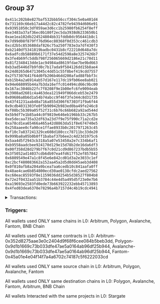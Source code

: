 ## Group 37

```0x72e9c8e9f48450cf2627a1a064357e090f0cb745
0x411c202b8e827baf532bbb56ccf304c5e0a401d4
0x731169c66eb17a44d2c82c4782fe94394d606e91
0x93951050c3df059ae3d6cc1b25980fb6254f8eff
0xe3483a37af36ec0b180f2ec5da3938d6233650b1
0xae1ea102db224524804bb31fddb0dc956441b8c1
0x7d99d08f879ff76d96ec80368f0d353cc461cdb3
0xcd2b5c853688daf826c75a250f783e3a7df430f3
0xb2140df5341819badbc0431b8cf22210d648a7dc
0x6adfcdb58889b6171f37e54d2598a8e3257426b7
0x3fe4b69fc5ddb798f256065669d2186e21c70d11
0x81f2348413dde1ac94984ad8619fdae7be9bd663
0xb3ad5446d7b9fd0c7b17ada9f584126dd15b8ae4
0x24d0265d64713045c4dd51c55f8bef419cdd7557
0x2f57307641f64d0fb206b46dd200afad88fbbf3c
0xb15b4a2a6914ab57d167e117dc19fb06ee8ab021
0x94e668095b44a7b3da16effc014494cd66c9bc00
0x167ac3046b22fc7f8208f9e1b00efc6fe9094eab
0x3908ad2601c4a463dea121949f066dceb53e2479
0x09686a8b6d1a54b74abcc9f46f3fe344c8d31735
0x43f41231aab40a716a855d306f67303f1f9a6f44
0x9cdb4031303fe0f5b90942b983ed0ba49fe246c8
0xf08bc5b309a05f52f31c6b76c66b682a92ad544d
0x5b9df7e1b85a44c0f9819e646eb196bb33c267b5
0xe5decaa735a32df63a23d7f9e75f990c71a2cd2e
0xa78cd1ea65466a465a42d8863da51f8e674740e5
0x258aaee0cfa90ce1ffae8933b0c2017971263c45
0xf10c7a837241329ce608d180ccc78711bc33de20
0x999ba8a05b0b0ff1babaf37b6ee2c4d23d1975c6
0x5aa4d5f2943cb318a5a07e53450a2e7c334b6af1
0xb9558aadcbee924170d129e15d78b2de16da6df3
0x00f358d28d279b7f67c0d21cd9d867237bdb5b55
0x3f5052ad14037cdb6db97ea4fd617f52ef857842
0x6809549e47a1c8f45e6e842cd01d3a2e3033c1ef
0xc2bcf480083662a152aa45a2d5d0dd45aeb3d408
0x0f810afb8a204a9bcea7aa6cedb10c841aafa0ff
0x48ae4cae6b854800ecd30ae0138cfdc2aed27562
0xc60eac85593f8e1159036dd254b5d38527f804b8
0x72e2f0432aa51b3784c44e4d5a495d5f23e0e7b6
0xa19693e2583fd0ede73b663922232ebb45713893
0x4fed03dea6370e78296a4b7157d4c4b19cdc4941
```
<details>
<summary>Transactions:</summary>

Hashes: 

Wallet: 0x72e9c8e9f48450cf2627a1a064357e090f0cb745

       Hash: 0x866e01c886540f50c7dcd45b45c142ea23aaddc881b63b81ba7010b416d63c28
         - source chain: Arbitrum
         - destination chain: Polygon
         - project: Stargate
         - contract: 0x352d8275aae3e0c2404d9f68f6cee084b5beb3dd
         - value USD: 362.718490378
       Hash: 0x25858fed181ff4627e2a6a135105153df80fd1bf66f90b395b1d55513c6a22db
         - source chain: Polygon
         - destination chain: Avalanche
         - project: Stargate
         - contract: 0x9d1b1669c73b033dfe47ae5a0164ab96df25b944
         - value USD: 362.500860429
       Hash: 0x21a41673c368946d83265c5a51f2fb3604dbb79167ea675b84142593e76ce261
         - source chain: Avalanche
         - destination chain: Fantom
         - project: Stargate
         - contract: 0x9d1b1669c73b033dfe47ae5a0164ab96df25b944
         - value USD: 362.289549012
       Hash: 0x1ca41d7630f47b10813a1b1ab3c8e65489d6364301a3ae623a626229b664250e
         - source chain: Fantom
         - destination chain: Arbitrum
         - project: Stargate
         - contract: 0x45a01e4e04f14f7a4a6702c74187c5f6222033cd
         - value USD: 362.065991533
       Hash: 0x2d85da4838ccf93345df0b10ef785ae3e9a489378dcd88f725f484422f0c4bf5
         - source chain: Arbitrum
         - destination chain: BNB Chain
         - project: Stargate
         - contract: 0x352d8275aae3e0c2404d9f68f6cee084b5beb3dd
         - value USD: 4.536379741
Wallet: 0x411c202b8e827baf532bbb56ccf304c5e0a401d4

       Hash:0x4c0a2e34d8184ab2f90ee58fdbc0841664784d50bd5e697c23d251b03ed1777d
         - source chain: Arbitrum
         - destination chain: Polygon
         - project: Stargate
         - contract: 0x352d8275aae3e0c2404d9f68f6cee084b5beb3dd
         - value USD: 366.351341923
       Hash:0xa1733f2bbda65accc864499f73c4059a01a16e3f7771c04d0c7689dafc629d96
         - source chain: Polygon
         - destination chain: Fantom
         - project: Stargate
         - contract: 0x9d1b1669c73b033dfe47ae5a0164ab96df25b944
         - value USD: 366.131531954
       Hash:0xd9294ccf7758ecb940efdf967f83bad6a3bec87d7d2490efd6cb0361d614e72a
         - source chain: Fantom
         - destination chain: Avalanche
         - project: Stargate
         - contract: 0x45a01e4e04f14f7a4a6702c74187c5f6222033cd
         - value USD: 365.603503223
       Hash:0xfb17525d1830bcd94895231f46727761e0d127cf0d892aa582d2664d7b6e082d
         - source chain: Avalanche
         - destination chain: Arbitrum
         - project: Stargate
         - contract: 0x9d1b1669c73b033dfe47ae5a0164ab96df25b944
         - value USD: 365.390381749
       Hash:0xa5d751ac8c7fcf0119202b5a97ea3c1e820e0fb0ddd0bdba87d6b8298e604189
         - source chain: Arbitrum
         - destination chain: BNB Chain
         - project: Stargate
         - contract: 0x352d8275aae3e0c2404d9f68f6cee084b5beb3dd
         - value USD: 4.391910124
Wallet: 0x731169c66eb17a44d2c82c4782fe94394d606e91

       Hash:0x55c023414c59a6c87362a245001990568a58ff9f4cc7293b282782394655c4f6
         - source chain: Arbitrum
         - destination chain: Fantom
         - project: Stargate
         - contract: 0x352d8275aae3e0c2404d9f68f6cee084b5beb3dd
         - value USD: 385.855806652
       Hash:0xce6c412e4709fe160e861a0bdacf430da7aaa701593b809108ea36b19844952f
         - source chain: Fantom
         - destination chain: Avalanche
         - project: Stargate
         - contract: 0x45a01e4e04f14f7a4a6702c74187c5f6222033cd
         - value USD: 385.391546493
       Hash:0xde02c0b05a10b2d92e3ea3b96b57931ef167322dbcfa42ab41debec099716a74
         - source chain: Avalanche
         - destination chain: Polygon
         - project: Stargate
         - contract: 0x9d1b1669c73b033dfe47ae5a0164ab96df25b944
         - value USD: 385.166890674
       Hash:0x37f643fbf768aff4203c8cb2646093147dd363163631b97700a96efd4d0d83d9
         - source chain: Polygon
         - destination chain: Arbitrum
         - project: Stargate
         - contract: 0x9d1b1669c73b033dfe47ae5a0164ab96df25b944
         - value USD: 384.929217351
       Hash:0xd162362dce5d8c51d74a4df990b7436b0922300927f101a29627979f916331c2
         - source chain: Arbitrum
         - destination chain: BNB Chain
         - project: Stargate
         - contract: 0x352d8275aae3e0c2404d9f68f6cee084b5beb3dd
         - value USD: 4.738404033
Wallet: 0x93951050c3df059ae3d6cc1b25980fb6254f8eff

       Hash:0xe9218235f983741f06e1e30864c83e9d883964777842bd1504dfd6d98a73dc58
         - source chain: Arbitrum
         - destination chain: Fantom
         - project: Stargate
         - contract: 0x352d8275aae3e0c2404d9f68f6cee084b5beb3dd
         - value USD: 387.34692501
       Hash:0xb93da5571f6da2a5ac0a50909fa281f6e2cf34f1fc8f211c71ba6bbb46533735
         - source chain: Fantom
         - destination chain: Polygon
         - project: Stargate
         - contract: 0x45a01e4e04f14f7a4a6702c74187c5f6222033cd
         - value USD: 387.114517928
       Hash:0x2fb30cabc5915837859c12010853c6b4911805e0d75ed90f6d6b3804a09ad871
         - source chain: Polygon
         - destination chain: Avalanche
         - project: Stargate
         - contract: 0x9d1b1669c73b033dfe47ae5a0164ab96df25b944
         - value USD: 386.882249847
       Hash:0x5d0f85741276a5a151aa13e6e6c59cc4783d060f98a038bdd635d999b58c4fb9
         - source chain: Avalanche
         - destination chain: Arbitrum
         - project: Stargate
         - contract: 0x9d1b1669c73b033dfe47ae5a0164ab96df25b944
         - value USD: 386.656725465
       Hash:0x7ebc4e1633f63e249c01dd6b6a5a7d19661d7e26cbdefb2cbd8f36843f08ee9c
         - source chain: Arbitrum
         - destination chain: BNB Chain
         - project: Stargate
         - contract: 0x352d8275aae3e0c2404d9f68f6cee084b5beb3dd
         - value USD: 4.371679699
Wallet: 0xe3483a37af36ec0b180f2ec5da3938d6233650b1

       Hash:0x28cf0cfb6a1e3626cbed428e2eee2e06fdc02295cd05e97eefea80818187d728
         - source chain: Arbitrum
         - destination chain: Avalanche
         - project: Stargate
         - contract: 0x352d8275aae3e0c2404d9f68f6cee084b5beb3dd
         - value USD: 372.873484351
       Hash:0x427508ef39757fe73f1c178092ce3f61b36f64a6b3d9017980e9224e8f122f44
         - source chain: Avalanche
         - destination chain: Fantom
         - project: Stargate
         - contract: 0x9d1b1669c73b033dfe47ae5a0164ab96df25b944
         - value USD: 372.656124929
       Hash:0xc35b823902ab6806acdf97a5fea881338f2990adc36c5738a2534020fd68134a
         - source chain: Fantom
         - destination chain: Polygon
         - project: Stargate
         - contract: 0x45a01e4e04f14f7a4a6702c74187c5f6222033cd
         - value USD: 372.426171344
       Hash:0xdf1e2d24111cd4f849efd2d439dd73909f51bee15ea4bd9d7df7ae45bf66d5d1
         - source chain: Polygon
         - destination chain: Arbitrum
         - project: Stargate
         - contract: 0x9d1b1669c73b033dfe47ae5a0164ab96df25b944
         - value USD: 372.202716342
       Hash:0x1f8faed92c55de780db79e914c645e96b75750e2260780433a4ae97febaa1906
         - source chain: Arbitrum
         - destination chain: BNB Chain
         - project: Stargate
         - contract: 0x352d8275aae3e0c2404d9f68f6cee084b5beb3dd
         - value USD: 4.383895144
Wallet: 0xae1ea102db224524804bb31fddb0dc956441b8c1

       Hash:0x9c3decd5c6ce0f0ddd0f2436b464c5943c1ef91d8c9535789f90b203b8c1c946
         - source chain: Arbitrum
         - destination chain: Polygon
         - project: Stargate
         - contract: 0x352d8275aae3e0c2404d9f68f6cee084b5beb3dd
         - value USD: 349.853098125
       Hash:0x810e5e593a71a5aaeaf6965a3e91e275da22348e9edc735513d68ba111ae9086
         - source chain: Polygon
         - destination chain: Avalanche
         - project: Stargate
         - contract: 0x9d1b1669c73b033dfe47ae5a0164ab96df25b944
         - value USD: 349.643188244
       Hash:0x6cd156c0f21a28e9b342955a5c81e7b9363e646dc39ff7399ca377ce719d5895
         - source chain: Avalanche
         - destination chain: Fantom
         - project: Stargate
         - contract: 0x9d1b1669c73b033dfe47ae5a0164ab96df25b944
         - value USD: 349.439370429
       Hash:0x5598bdced64af62f408557e512a870ebfdb7784b41d2eb98d4119b41b990a1ae
         - source chain: Fantom
         - destination chain: Arbitrum
         - project: Stargate
         - contract: 0x45a01e4e04f14f7a4a6702c74187c5f6222033cd
         - value USD: 349.223742487
       Hash:0xcdb0e28754029230be21e12ba5c3a43aa56c0c252a3b682f0d829908f051c237
         - source chain: Arbitrum
         - destination chain: BNB Chain
         - project: Stargate
         - contract: 0x352d8275aae3e0c2404d9f68f6cee084b5beb3dd
         - value USD: 4.165221971
Wallet: 0x7d99d08f879ff76d96ec80368f0d353cc461cdb3

       Hash:0xbaedcc384c361c081ffccb9de027aa51d811fa50bb54b043fe6b24603156cdde
         - source chain: Arbitrum
         - destination chain: Fantom
         - project: Stargate
         - contract: 0x352d8275aae3e0c2404d9f68f6cee084b5beb3dd
         - value USD: 406.922348374
       Hash:0x56a672146e0918cb71f15ebcae1ae864a863a48de76eda7dfb9dbd4db3e05f6e
         - source chain: Fantom
         - destination chain: Polygon
         - project: Stargate
         - contract: 0x45a01e4e04f14f7a4a6702c74187c5f6222033cd
         - value USD: 406.678196187
       Hash:0x1156c15157229b969fe32eada09b069b422d3ab94b10902af517262d0bd49c72
         - source chain: Polygon
         - destination chain: Avalanche
         - project: Stargate
         - contract: 0x9d1b1669c73b033dfe47ae5a0164ab96df25b944
         - value USD: 406.434190001
       Hash:0x79e86cd9d71540388647abf218759caa84b2bca59804f07ad7430016f53f88a8
         - source chain: Avalanche
         - destination chain: Arbitrum
         - project: Stargate
         - contract: 0x9d1b1669c73b033dfe47ae5a0164ab96df25b944
         - value USD: 406.197267247
       Hash:0xaca7144332cec945760266f5f1da1d8ace2ab63378c2000ceba5dba0a2e4e0e6
         - source chain: Arbitrum
         - destination chain: BNB Chain
         - project: Stargate
         - contract: 0x352d8275aae3e0c2404d9f68f6cee084b5beb3dd
         - value USD: 4.968045811
Wallet: 0xcd2b5c853688daf826c75a250f783e3a7df430f3

       Hash:0xc4889072dc41f42692e018535ed81d7cf582222827863f37a33c19f848e53ed0
         - source chain: Arbitrum
         - destination chain: Avalanche
         - project: Stargate
         - contract: 0x352d8275aae3e0c2404d9f68f6cee084b5beb3dd
         - value USD: 419.173103121
       Hash:0xa6263ca2f98c681b644785586a0b1d43d00de0370197b3dcfcedf76ad9579d3c
         - source chain: Avalanche
         - destination chain: Fantom
         - project: Stargate
         - contract: 0x9d1b1669c73b033dfe47ae5a0164ab96df25b944
         - value USD: 418.928755739
       Hash:0x606cc33b1db944a41428c4696a9ffefa7191fa2a16cb6a7d0cc54a7f476d7a8e
         - source chain: Fantom
         - destination chain: Polygon
         - project: Stargate
         - contract: 0x45a01e4e04f14f7a4a6702c74187c5f6222033cd
         - value USD: 418.670249617
       Hash:0x13208bb610d02d36d7ae51d7035ef5763366cd90d26c4761fa0e29b17a9d8037
         - source chain: Polygon
         - destination chain: Arbitrum
         - project: Stargate
         - contract: 0x9d1b1669c73b033dfe47ae5a0164ab96df25b944
         - value USD: 418.419048366
       Hash:0x9a965eb5c219bdb33b5f9521cd17739c42ce4338d77eb8dc7b6cd04348c7fe7b
         - source chain: Arbitrum
         - destination chain: BNB Chain
         - project: Stargate
         - contract: 0x352d8275aae3e0c2404d9f68f6cee084b5beb3dd
         - value USD: 4.653652817
Wallet: 0xb2140df5341819badbc0431b8cf22210d648a7dc

       Hash:0xaf43902e2e2cc7f22d27e385b0043b12b883867a7a50bd6ecf18455511c95d63
         - source chain: Arbitrum
         - destination chain: Fantom
         - project: Stargate
         - contract: 0x352d8275aae3e0c2404d9f68f6cee084b5beb3dd
         - value USD: 415.632197401
       Hash:0xc2146fab4c5ab3e36ce601c4a48d8fd243067e4236acb2db27a927de4d19fac8
         - source chain: Fantom
         - destination chain: Polygon
         - project: Stargate
         - contract: 0x45a01e4e04f14f7a4a6702c74187c5f6222033cd
         - value USD: 415.382819166
       Hash:0xc4fbc58c8636a97a40ed5513b7fbc8b1d38250c6c119c71cc3027f066519e07a
         - source chain: Polygon
         - destination chain: Avalanche
         - project: Stargate
         - contract: 0x9d1b1669c73b033dfe47ae5a0164ab96df25b944
         - value USD: 415.133590934
       Hash:0xeaaf231e8e5152b67c37b4297e4e3cc773855d172d93a14c0ad00d11ec9aa1a4
         - source chain: Avalanche
         - destination chain: Arbitrum
         - project: Stargate
         - contract: 0x9d1b1669c73b033dfe47ae5a0164ab96df25b944
         - value USD: 414.891598623
       Hash:0xc4d07cb706945149db3956dbdf744a644bae3240403f7b6a776bd30ce2e7b6b7
         - source chain: Arbitrum
         - destination chain: BNB Chain
         - project: Stargate
         - contract: 0x352d8275aae3e0c2404d9f68f6cee084b5beb3dd
         - value USD: 4.835680654
Wallet: 0x6adfcdb58889b6171f37e54d2598a8e3257426b7

       Hash:0xd031950aeb72c095e5166bacb0629a067b0fd72786630bf90f53e313fd7de504
         - source chain: Arbitrum
         - destination chain: Avalanche
         - project: Stargate
         - contract: 0x352d8275aae3e0c2404d9f68f6cee084b5beb3dd
         - value USD: 394.535674409
       Hash:0x75a2b13262d6c1f6e096b9d583adda080a7c68c8ceb5e356e9eb79ba939bdc22
         - source chain: Avalanche
         - destination chain: Fantom
         - project: Stargate
         - contract: 0x9d1b1669c73b033dfe47ae5a0164ab96df25b944
         - value USD: 394.305687623
       Hash:0x37bf35312a565bb2c0a3fb16aa0d59cea1c1dade6660ad1c5a45ca75c1cd9e26
         - source chain: Fantom
         - destination chain: Polygon
         - project: Stargate
         - contract: 0x45a01e4e04f14f7a4a6702c74187c5f6222033cd
         - value USD: 394.062375169
       Hash:0x8d42440b747719e386b735ef506daa88d15a16933848ebeef42748f36160e372
         - source chain: Polygon
         - destination chain: Arbitrum
         - project: Stargate
         - contract: 0x9d1b1669c73b033dfe47ae5a0164ab96df25b944
         - value USD: 393.825939051
       Hash:0x51ce38cb7cd9c354dceec4f0ebfdbfe4a58b4f9852c8e73f1b1fc3acfa793648
         - source chain: Arbitrum
         - destination chain: BNB Chain
         - project: Stargate
         - contract: 0x352d8275aae3e0c2404d9f68f6cee084b5beb3dd
         - value USD: 4.65096316
Wallet: 0x3fe4b69fc5ddb798f256065669d2186e21c70d11

       Hash:0xf23de69597ff62cbe19b78c2c6004fb23ece9ec17f9268a45004ec503098f5a6
         - source chain: Arbitrum
         - destination chain: Polygon
         - project: Stargate
         - contract: 0x352d8275aae3e0c2404d9f68f6cee084b5beb3dd
         - value USD: 356.226330219
       Hash:0x2b4207a8e17b13d61903136d2a8ca8268fe78806bd8a6b175639b64ef4295e5e
         - source chain: Polygon
         - destination chain: Fantom
         - project: Stargate
         - contract: 0x9d1b1669c73b033dfe47ae5a0164ab96df25b944
         - value USD: 356.012595304
       Hash:0x8982b7c92dd4d7ebed5c5a7e502f438f3c61528a95fdbb603896db99c94bd87f
         - source chain: Fantom
         - destination chain: Avalanche
         - project: Stargate
         - contract: 0x45a01e4e04f14f7a4a6702c74187c5f6222033cd
         - value USD: 355.514360841
       Hash:0xd25d7f7d2df4fc53b47c409c18d6b8103c0ea19c1a3e728d58de5e42eda5c0e3
         - source chain: Avalanche
         - destination chain: Arbitrum
         - project: Stargate
         - contract: 0x9d1b1669c73b033dfe47ae5a0164ab96df25b944
         - value USD: 355.307121209
       Hash:0x7d9c4e814561637770cea767fc361034fe749024fe0884a007fc4de1ebbcd08f
         - source chain: Arbitrum
         - destination chain: BNB Chain
         - project: Stargate
         - contract: 0x352d8275aae3e0c2404d9f68f6cee084b5beb3dd
         - value USD: 4.663600552
Wallet: 0x81f2348413dde1ac94984ad8619fdae7be9bd663

       Hash:0x46ccdc233ced59ec601dc5b9811e1265c3109bfbcde33e469bb58e70d4515752
         - source chain: Arbitrum
         - destination chain: Fantom
         - project: Stargate
         - contract: 0x352d8275aae3e0c2404d9f68f6cee084b5beb3dd
         - value USD: 391.648380544
       Hash:0xdd97738f23ef170165b0f628f3809962d61c4f8b791eb277a724f144e8ba681f
         - source chain: Fantom
         - destination chain: Avalanche
         - project: Stargate
         - contract: 0x45a01e4e04f14f7a4a6702c74187c5f6222033cd
         - value USD: 391.195111483
       Hash:0xa1dd913641cc27f298894cfa88ee08adc315f369f669997c6c606775d54658fb
         - source chain: Avalanche
         - destination chain: Polygon
         - project: Stargate
         - contract: 0x9d1b1669c73b033dfe47ae5a0164ab96df25b944
         - value USD: 390.967072695
       Hash:0x26473620a79d8cab1cc3db44342eb818b3ef23a1f58f4c16b4db2fcb4fae22d4
         - source chain: Polygon
         - destination chain: Arbitrum
         - project: Stargate
         - contract: 0x9d1b1669c73b033dfe47ae5a0164ab96df25b944
         - value USD: 390.725820279
       Hash:0x5376d156f20934d5bd7f7e1f20ce25403069d6c7f1108b5ccad716e6d3ab4d33
         - source chain: Arbitrum
         - destination chain: BNB Chain
         - project: Stargate
         - contract: 0x352d8275aae3e0c2404d9f68f6cee084b5beb3dd
         - value USD: 4.064163831
Wallet: 0xb3ad5446d7b9fd0c7b17ada9f584126dd15b8ae4

       Hash:0xbc377787f5757ff55c7169c7a751a3b883214bd5aa730a62ea7b29a5acaa9f18
         - source chain: Arbitrum
         - destination chain: Avalanche
         - project: Stargate
         - contract: 0x352d8275aae3e0c2404d9f68f6cee084b5beb3dd
         - value USD: 396.733374097
       Hash:0x84646607730bf023abc8b1bce86af1e404032d6e9db011a6702035e44fc5f90f
         - source chain: Avalanche
         - destination chain: Fantom
         - project: Stargate
         - contract: 0x9d1b1669c73b033dfe47ae5a0164ab96df25b944
         - value USD: 396.502107812
       Hash:0x2b65244664f90f89fedb3cc898231a8a07a6aa838bf71d25873a46a03a82b612
         - source chain: Fantom
         - destination chain: Polygon
         - project: Stargate
         - contract: 0x45a01e4e04f14f7a4a6702c74187c5f6222033cd
         - value USD: 396.257439834
       Hash:0xd223d96f1d237ed37b7ba7da73cda4f11fe0dbbb57fa2e6d1f9958f287e24807
         - source chain: Polygon
         - destination chain: Arbitrum
         - project: Stargate
         - contract: 0x9d1b1669c73b033dfe47ae5a0164ab96df25b944
         - value USD: 396.019686704
       Hash:0x9aa1604cf4b0bb331835941fd2a56d550816690312c0179de408a5eaf8771b22
         - source chain: Arbitrum
         - destination chain: BNB Chain
         - project: Stargate
         - contract: 0x352d8275aae3e0c2404d9f68f6cee084b5beb3dd
         - value USD: 4.738071075
Wallet: 0x24d0265d64713045c4dd51c55f8bef419cdd7557

       Hash:0xb179c7baa7c77e62d620bbaed51dc07589e3f668be49e10802de0f30775378e1
         - source chain: Arbitrum
         - destination chain: Avalanche
         - project: Stargate
         - contract: 0x352d8275aae3e0c2404d9f68f6cee084b5beb3dd
         - value USD: 368.930817031
       Hash:0x1a0c3e0119a9792c13997397f348f6ac84899c5c4f1a818cb20380533d705282
         - source chain: Avalanche
         - destination chain: Fantom
         - project: Stargate
         - contract: 0x9d1b1669c73b033dfe47ae5a0164ab96df25b944
         - value USD: 368.715757333
       Hash:0x9b57ca67d421a9d7706ab95925888cc1758bfb381b7a262cff2b4632882475df
         - source chain: Fantom
         - destination chain: Polygon
         - project: Stargate
         - contract: 0x45a01e4e04f14f7a4a6702c74187c5f6222033cd
         - value USD: 368.488235066
       Hash:0x14e5496b19f94527200208568170b5c8e4e5e607821b614c92ae22fa915bb444
         - source chain: Polygon
         - destination chain: Arbitrum
         - project: Stargate
         - contract: 0x9d1b1669c73b033dfe47ae5a0164ab96df25b944
         - value USD: 368.267143085
       Hash:0xd7a62df4ed4ca403ef9d2cc0f370f9476fea7e864956158ab8d698822765b08e
         - source chain: Arbitrum
         - destination chain: BNB Chain
         - project: Stargate
         - contract: 0x352d8275aae3e0c2404d9f68f6cee084b5beb3dd
         - value USD: 4.826090875
Wallet: 0x2f57307641f64d0fb206b46dd200afad88fbbf3c

       Hash:0x3e648935a25299d82e6db2998f25096a735cb74be3670cdada4904069cc3d716
         - source chain: Arbitrum
         - destination chain: Fantom
         - project: Stargate
         - contract: 0x352d8275aae3e0c2404d9f68f6cee084b5beb3dd
         - value USD: 360.314911846
       Hash:0xfba210fd029e9578a403f481de8e5c452292a8c62a68d3eb1fd1dec59f48f952
         - source chain: Fantom
         - destination chain: Polygon
         - project: Stargate
         - contract: 0x45a01e4e04f14f7a4a6702c74187c5f6222033cd
         - value USD: 360.098723909
       Hash:0xce2dcaaa8f2bc02d88b2352ded473da636c4e8c82c0ee1ac352e6c660ad15e72
         - source chain: Polygon
         - destination chain: Avalanche
         - project: Stargate
         - contract: 0x9d1b1669c73b033dfe47ae5a0164ab96df25b944
         - value USD: 359.882665974
       Hash:0xdee398272ea730e15135789344488df207b6791e2f230e11080d456d265d0268
         - source chain: Avalanche
         - destination chain: Arbitrum
         - project: Stargate
         - contract: 0x9d1b1669c73b033dfe47ae5a0164ab96df25b944
         - value USD: 359.672880881
       Hash:0xec1faf03a1b84bf063a9e89a5b1b8d775f916327b39f25997bde63114f97467c
         - source chain: Arbitrum
         - destination chain: BNB Chain
         - project: Stargate
         - contract: 0x352d8275aae3e0c2404d9f68f6cee084b5beb3dd
         - value USD: 4.235215064
Wallet: 0xb15b4a2a6914ab57d167e117dc19fb06ee8ab021

       Hash:0x0bf51dcb8409fa5331843bb812ddd087fa6a20a4975dc961af7f1bd5534fd6f1
         - source chain: Arbitrum
         - destination chain: Avalanche
         - project: Stargate
         - contract: 0x352d8275aae3e0c2404d9f68f6cee084b5beb3dd
         - value USD: 408.251562282
       Hash:0x353860c137057da738fe8452352733a37a3c042959a721b3e1d9e315f1f4a43b
         - source chain: Avalanche
         - destination chain: Fantom
         - project: Stargate
         - contract: 0x9d1b1669c73b033dfe47ae5a0164ab96df25b944
         - value USD: 408.013581539
       Hash:0x006ec1ae8f7f4acb1a315655daf3a1edb5c2a8070408d9df7f34f929c9359720
         - source chain: Fantom
         - destination chain: Polygon
         - project: Stargate
         - contract: 0x45a01e4e04f14f7a4a6702c74187c5f6222033cd
         - value USD: 407.761809894
       Hash:0x1618c6926b9d0504d13b60deacd6f1041d47f01b370feecddff766e52d97e71a
         - source chain: Polygon
         - destination chain: Arbitrum
         - project: Stargate
         - contract: 0x9d1b1669c73b033dfe47ae5a0164ab96df25b944
         - value USD: 407.517153703
       Hash:0x924f7f7757e29949ac61586cc114605dfc9deb6b3dfad2d143b240d07b4cf250
         - source chain: Arbitrum
         - destination chain: BNB Chain
         - project: Stargate
         - contract: 0x352d8275aae3e0c2404d9f68f6cee084b5beb3dd
         - value USD: 4.06149517
Wallet: 0x94e668095b44a7b3da16effc014494cd66c9bc00

       Hash:0x8f81e7e91c99d08cf9c55bcc8d375aca643c825e8fa5a10a543e1a55edc665a5
         - source chain: Arbitrum
         - destination chain: Avalanche
         - project: Stargate
         - contract: 0x352d8275aae3e0c2404d9f68f6cee084b5beb3dd
         - value USD: 412.093290698
       Hash:0x08c2292019c36d9c1312cd0aa6567597fec436192e18bcb4fe32b6f8df2366b0
         - source chain: Avalanche
         - destination chain: Fantom
         - project: Stargate
         - contract: 0x9d1b1669c73b033dfe47ae5a0164ab96df25b944
         - value USD: 411.853070508
       Hash:0x60a106437aa87a9090056c4c0c4f4bbde2ff3e930a4d2d48c44776ec7e362d91
         - source chain: Fantom
         - destination chain: Polygon
         - project: Stargate
         - contract: 0x45a01e4e04f14f7a4a6702c74187c5f6222033cd
         - value USD: 411.598929269
       Hash:0xf0d1d0655d6b027acc0c1114bcc8ad547804ccd32d74979e858bef323285de3a
         - source chain: Polygon
         - destination chain: Arbitrum
         - project: Stargate
         - contract: 0x9d1b1669c73b033dfe47ae5a0164ab96df25b944
         - value USD: 411.351971057
       Hash:0x91b3d7be1e6052b3d5130f016bbce58cdef317e3741e9970b715b28dbf768f88
         - source chain: Arbitrum
         - destination chain: BNB Chain
         - project: Stargate
         - contract: 0x352d8275aae3e0c2404d9f68f6cee084b5beb3dd
         - value USD: 4.645254886
Wallet: 0x167ac3046b22fc7f8208f9e1b00efc6fe9094eab

       Hash:0x562f759cc8e0f2b713c02f1d604bd38b1acebcc438f035efc19448c656b63735
         - source chain: Arbitrum
         - destination chain: Polygon
         - project: Stargate
         - contract: 0x352d8275aae3e0c2404d9f68f6cee084b5beb3dd
         - value USD: 379.866348996
       Hash:0xaf8b84a1f82fd42904e3d7c81316c7e90767c9ba0a6abb17b9ac9c3c87efeff7
         - source chain: Polygon
         - destination chain: Fantom
         - project: Stargate
         - contract: 0x9d1b1669c73b033dfe47ae5a0164ab96df25b944
         - value USD: 379.638429954
       Hash:0x589a175113d8670916f3ebb123296a14e4af23a7faaeaa31dd73b449e3fd7a5d
         - source chain: Fantom
         - destination chain: Avalanche
         - project: Stargate
         - contract: 0x45a01e4e04f14f7a4a6702c74187c5f6222033cd
         - value USD: 379.062696796
       Hash:0xf6966c565dbe9a2d2c03c1893468df9f828db0c6ae3e17595ef573e061825f0f
         - source chain: Avalanche
         - destination chain: Arbitrum
         - project: Stargate
         - contract: 0x9d1b1669c73b033dfe47ae5a0164ab96df25b944
         - value USD: 378.841730985
       Hash:0x197f988854237a54587e614762a8a18721db98fcacd134d2a641022d1120235d
         - source chain: Arbitrum
         - destination chain: BNB Chain
         - project: Stargate
         - contract: 0x352d8275aae3e0c2404d9f68f6cee084b5beb3dd
         - value USD: 4.850540763
Wallet: 0x3908ad2601c4a463dea121949f066dceb53e2479

       Hash:0x0ea0fccaf3a4d9d1e34a7bed2d68eaca2a5d6f675c11ac812b1cd8f776f2e2d0
         - source chain: Arbitrum
         - destination chain: Fantom
         - project: Stargate
         - contract: 0x352d8275aae3e0c2404d9f68f6cee084b5beb3dd
         - value USD: 355.883532148
       Hash:0xf9b0c383c24c6f414dece233af040441b0459eb41b2a8c998bcfdb880dfca126
         - source chain: Fantom
         - destination chain: Avalanche
         - project: Stargate
         - contract: 0x45a01e4e04f14f7a4a6702c74187c5f6222033cd
         - value USD: 355.46177937
       Hash:0x5e382542839e1d423f215c226ab06fab51d0fd977112309010eff2d0c459e898
         - source chain: Avalanche
         - destination chain: Polygon
         - project: Stargate
         - contract: 0x9d1b1669c73b033dfe47ae5a0164ab96df25b944
         - value USD: 355.254570841
       Hash:0xf2535710242bc132dc301a16fdf268d120bc1366bcbe74cd7a958b4514391a43
         - source chain: Polygon
         - destination chain: Avalanche
         - project: Stargate
         - contract: 0x9d1b1669c73b033dfe47ae5a0164ab96df25b944
         - value USD: 355.03535555
       Hash:0x74155772e4c1a9623ef54c2d5d8f198b73486cc8d71316fad6479b58cbb716db
         - source chain: Avalanche
         - destination chain: Arbitrum
         - project: Stargate
         - contract: 0x9d1b1669c73b033dfe47ae5a0164ab96df25b944
         - value USD: 354.828394744
       Hash:0x749e2cc5d0cda37fc4c221b1a1ff9328a801430427eff5b8e35d723caeecd13a
         - source chain: Arbitrum
         - destination chain: BNB Chain
         - project: Stargate
         - contract: 0x352d8275aae3e0c2404d9f68f6cee084b5beb3dd
         - value USD: 4.56797572
Wallet: 0x09686a8b6d1a54b74abcc9f46f3fe344c8d31735

       Hash:0xd6daa4529150a46f3b730a40cd144ae7168c4bf8f73cdc6de2c14b3528c862f0
         - source chain: Arbitrum
         - destination chain: Polygon
         - project: Stargate
         - contract: 0x352d8275aae3e0c2404d9f68f6cee084b5beb3dd
         - value USD: 379.38463468
       Hash:0x7c587842a13119a2d750df357241e8777fb5b1e1b5a474cd7be9a4808b36d49a
         - source chain: Polygon
         - destination chain: Fantom
         - project: Stargate
         - contract: 0x9d1b1669c73b033dfe47ae5a0164ab96df25b944
         - value USD: 379.157004641
       Hash:0xc0d5faf9afdbe6a847dd8b5e9ea74fac1056af4ea12af5fac4c7e663217ee390
         - source chain: Fantom
         - destination chain: Avalanche
         - project: Stargate
         - contract: 0x45a01e4e04f14f7a4a6702c74187c5f6222033cd
         - value USD: 378.594867605
       Hash:0x9e3a4bd5cbe58983dd3b006458496d1c69a308328342ed0950ab1e28a352f8d0
         - source chain: Avalanche
         - destination chain: Polygon
         - project: Stargate
         - contract: 0x9d1b1669c73b033dfe47ae5a0164ab96df25b944
         - value USD: 378.374173811
       Hash:0xe54b8f6c6655be1656c85709d88619f946063fcf3d0e25abfa70b644e2d0179b
         - source chain: Polygon
         - destination chain: Arbitrum
         - project: Stargate
         - contract: 0x9d1b1669c73b033dfe47ae5a0164ab96df25b944
         - value USD: 378.140691537
       Hash:0xa82ea07e3ae9c70e5b4580603901f1b3156859f75ba61b61359a14d1cc016d1a
         - source chain: Arbitrum
         - destination chain: BNB Chain
         - project: Stargate
         - contract: 0x352d8275aae3e0c2404d9f68f6cee084b5beb3dd
         - value USD: 4.351511265
Wallet: 0x43f41231aab40a716a855d306f67303f1f9a6f44

       Hash:0x60a96c944b827447768336dc5c27269bb9e791b082a147d8c0ca514a2851209e
         - source chain: Arbitrum
         - destination chain: Polygon
         - project: Stargate
         - contract: 0x352d8275aae3e0c2404d9f68f6cee084b5beb3dd
         - value USD: 398.300447136
       Hash:0xa987ce2f792f3f7f8c652e1dcc6b6f82f68e06ccc0248afa6cd94a6257458e65
         - source chain: Polygon
         - destination chain: Fantom
         - project: Stargate
         - contract: 0x9d1b1669c73b033dfe47ae5a0164ab96df25b944
         - value USD: 398.061467995
       Hash:0xcf2740899ee2e8ea0c29cf1f77e58469b457f3123eb3cc50f09a8a810dfceda0
         - source chain: Fantom
         - destination chain: Avalanche
         - project: Stargate
         - contract: 0x45a01e4e04f14f7a4a6702c74187c5f6222033cd
         - value USD: 397.453371547
       Hash:0x39919b5af72de561458b29ce2b3aef7d267304b182a1e5ee998fbbb8b4413ded
         - source chain: Avalanche
         - destination chain: Polygon
         - project: Stargate
         - contract: 0x9d1b1669c73b033dfe47ae5a0164ab96df25b944
         - value USD: 397.221685548
       Hash:0x95ae5e679183e2916f15ceeb85d499ab6cf553e1753e1b629e62f5dd1eb2b1db
         - source chain: Polygon
         - destination chain: Arbitrum
         - project: Stargate
         - contract: 0x9d1b1669c73b033dfe47ae5a0164ab96df25b944
         - value USD: 396.976573276
       Hash:0x3f4841575178a7ef1121d054e86b255ab137216f17550e445926ad1e4fce1126
         - source chain: Arbitrum
         - destination chain: BNB Chain
         - project: Stargate
         - contract: 0x352d8275aae3e0c2404d9f68f6cee084b5beb3dd
         - value USD: 4.171759139
Wallet: 0x9cdb4031303fe0f5b90942b983ed0ba49fe246c8

       Hash:0xf920d231227043ce37997643d7285574a2622b86f3c1e39b6595950eee1790c4
         - source chain: Arbitrum
         - destination chain: Polygon
         - project: Stargate
         - contract: 0x352d8275aae3e0c2404d9f68f6cee084b5beb3dd
         - value USD: 412.871829672
       Hash:0xe1f2b2855d4e5b37cb05286feb17bcde2e0c458a2a99059ee10af837df92368e
         - source chain: Polygon
         - destination chain: Fantom
         - project: Stargate
         - contract: 0x9d1b1669c73b033dfe47ae5a0164ab96df25b944
         - value USD: 412.624107453
       Hash:0x916f2872584127b7974a2a86b7bac45bc76d68e327af53048e833ca9b8ead56f
         - source chain: Fantom
         - destination chain: Avalanche
         - project: Stargate
         - contract: 0x45a01e4e04f14f7a4a6702c74187c5f6222033cd
         - value USD: 412.054938354
       Hash:0x543bb4af6eb218960514520da16fb5e5b42f63ec7cff944cf98f07b0cdabd81c
         - source chain: Avalanche
         - destination chain: Polygon
         - project: Stargate
         - contract: 0x9d1b1669c73b033dfe47ae5a0164ab96df25b944
         - value USD: 411.81473951
       Hash:0x71892a36a9e45ebfbf53f6a001751161f63d578b56f1e41bbac06286eab0af1a
         - source chain: Polygon
         - destination chain: Arbitrum
         - project: Stargate
         - contract: 0x9d1b1669c73b033dfe47ae5a0164ab96df25b944
         - value USD: 411.560621926
       Hash:0x9fd28a63a5aca66d2be00b1f78f8ec99d789c1ce0c29eedd267fc41dbeb8537a
         - source chain: Arbitrum
         - destination chain: BNB Chain
         - project: Stargate
         - contract: 0x352d8275aae3e0c2404d9f68f6cee084b5beb3dd
         - value USD: 4.567211817
Wallet: 0xf08bc5b309a05f52f31c6b76c66b682a92ad544d

       Hash:0x21b711a8146122afd3778192cb7dacae73d75ca4f14e968807d96a20ae94eb5a
         - source chain: Arbitrum
         - destination chain: Fantom
         - project: Stargate
         - contract: 0x352d8275aae3e0c2404d9f68f6cee084b5beb3dd
         - value USD: 369.40853431
       Hash:0x882fd6ef3ed4a21b23aac5b3871f72a1beb58e91a008716abe83b178fffcd51a
         - source chain: Fantom
         - destination chain: Avalanche
         - project: Stargate
         - contract: 0x45a01e4e04f14f7a4a6702c74187c5f6222033cd
         - value USD: 368.944330152
       Hash:0x825c086ce65c45c44078374d5718731d54db904668756b01f6c32f0599bbcd51
         - source chain: Avalanche
         - destination chain: Polygon
         - project: Stargate
         - contract: 0x9d1b1669c73b033dfe47ae5a0164ab96df25b944
         - value USD: 368.729261684
       Hash:0xa01399047115c8f37b571217cd5bfd7d1b6329b2f689f310c2a6873cd6070617
         - source chain: Polygon
         - destination chain: Avalanche
         - project: Stargate
         - contract: 0x9d1b1669c73b033dfe47ae5a0164ab96df25b944
         - value USD: 368.501732187
       Hash:0xeb5c4db790d466a27249ad5a3dfbc18dcba12524f346fceb3694bc6c56f86e31
         - source chain: Avalanche
         - destination chain: Arbitrum
         - project: Stargate
         - contract: 0x9d1b1669c73b033dfe47ae5a0164ab96df25b944
         - value USD: 368.286922167
       Hash:0xfa78f0ffdeb53887ac9a2266a19a7549aa7420086f45cf7bc2d92b356e4913e0
         - source chain: Arbitrum
         - destination chain: BNB Chain
         - project: Stargate
         - contract: 0x352d8275aae3e0c2404d9f68f6cee084b5beb3dd
         - value USD: 4.545828538
Wallet: 0x5b9df7e1b85a44c0f9819e646eb196bb33c267b5

       Hash:0xe06709bf786e3e6aeed782ec38da7a57afbbeffdb89889f6dd1f9bfddb5055e3
         - source chain: Arbitrum
         - destination chain: Polygon
         - project: Stargate
         - contract: 0x352d8275aae3e0c2404d9f68f6cee084b5beb3dd
         - value USD: 360.507797574
       Hash:0xc7f5147b44f7846580d841dc176587b3cb6a51f502b13bfc40cc83935f7da2c1
         - source chain: Polygon
         - destination chain: Fantom
         - project: Stargate
         - contract: 0x9d1b1669c73b033dfe47ae5a0164ab96df25b944
         - value USD: 360.291493636
       Hash:0xb6c1b4501de1e08555a4af1ff1baa54568d0c2b1ce99a96b8db0cf920b0d0838
         - source chain: Fantom
         - destination chain: Avalanche
         - project: Stargate
         - contract: 0x45a01e4e04f14f7a4a6702c74187c5f6222033cd
         - value USD: 359.773016992
       Hash:0xb85cad1789e2cf338d4ee87407e4142bc5e8a5dd67e05436d5bb54b46d2317ce
         - source chain: Avalanche
         - destination chain: Polygon
         - project: Stargate
         - contract: 0x9d1b1669c73b033dfe47ae5a0164ab96df25b944
         - value USD: 359.563296028
       Hash:0x7477c3727ef8fd4838e927a62926fba27c7235817519d87f2da7bb89b84175c5
         - source chain: Polygon
         - destination chain: Arbitrum
         - project: Stargate
         - contract: 0x9d1b1669c73b033dfe47ae5a0164ab96df25b944
         - value USD: 359.341422125
       Hash:0x99b1275c08f4eac81f282d709b16d7d13b2dc3f4cf7f2328ddea87f2165207df
         - source chain: Arbitrum
         - destination chain: BNB Chain
         - project: Stargate
         - contract: 0x352d8275aae3e0c2404d9f68f6cee084b5beb3dd
         - value USD: 4.266988021
Wallet: 0xe5decaa735a32df63a23d7f9e75f990c71a2cd2e

       Hash:0x60b76a498f781f34994afec80d1f4d07bc7addce02b8530eb8ce05a89ffe479f
         - source chain: Arbitrum
         - destination chain: Fantom
         - project: Stargate
         - contract: 0x352d8275aae3e0c2404d9f68f6cee084b5beb3dd
         - value USD: 397.963647119
       Hash:0xfc87fe534a64a80f2a54c8d3fb65f575bb727ce68a5554e880565bf05ed1f97a
         - source chain: Fantom
         - destination chain: Avalanche
         - project: Stargate
         - contract: 0x45a01e4e04f14f7a4a6702c74187c5f6222033cd
         - value USD: 397.449640514
       Hash:0xc3caeba94aff7f05f5307cd2aab84635261cb1badd724f137f564ed73044702d
         - source chain: Avalanche
         - destination chain: Polygon
         - project: Stargate
         - contract: 0x9d1b1669c73b033dfe47ae5a0164ab96df25b944
         - value USD: 397.21795545
       Hash:0x948e033cb8f457996415453fb9299632e9345c11cb36c9f8404e97acfa609ae0
         - source chain: Polygon
         - destination chain: Avalanche
         - project: Stargate
         - contract: 0x9d1b1669c73b033dfe47ae5a0164ab96df25b944
         - value USD: 396.972846243
       Hash:0xe614ee66bf68239b63a178bc1c19f7026deb41571bc78460b694790dfb9b264a
         - source chain: Avalanche
         - destination chain: Arbitrum
         - project: Stargate
         - contract: 0x9d1b1669c73b033dfe47ae5a0164ab96df25b944
         - value USD: 396.741440043
       Hash:0xf318e0b210e8b8f7bb9fa81c499ce1571b9ca0c6bcec368760ab403d379185df
         - source chain: Arbitrum
         - destination chain: BNB Chain
         - project: Stargate
         - contract: 0x352d8275aae3e0c2404d9f68f6cee084b5beb3dd
         - value USD: 4.456837862
Wallet: 0xa78cd1ea65466a465a42d8863da51f8e674740e5

       Hash:0xb3243a1fee95466e0da57c3fcdd8bd8e9b33c378c65280fcc7223f038a2fa26b
         - source chain: Arbitrum
         - destination chain: Fantom
         - project: Stargate
         - contract: 0x352d8275aae3e0c2404d9f68f6cee084b5beb3dd
         - value USD: 352.120758439
       Hash:0x9b001fe042611acd9d9d7a8095170b32371ad2e24f7c5673ae590050be974c74
         - source chain: Fantom
         - destination chain: Polygon
         - project: Stargate
         - contract: 0x45a01e4e04f14f7a4a6702c74187c5f6222033cd
         - value USD: 351.909487547
       Hash:0x135f41aa3819640305f919e0ad089583e5ff28388a55e3d12033f90cb7371aca
         - source chain: Polygon
         - destination chain: Avalanche
         - project: Stargate
         - contract: 0x9d1b1669c73b033dfe47ae5a0164ab96df25b944
         - value USD: 351.698342655
       Hash:0x474fe68530a62525e1d581eb89137db2d07dc185e3239cc4ce68450274286c8b
         - source chain: Avalanche
         - destination chain: Arbitrum
         - project: Stargate
         - contract: 0x9d1b1669c73b033dfe47ae5a0164ab96df25b944
         - value USD: 351.493327908
       Hash:0x78458ca98ebba3e2f455fc4ba6043c18df666539acaad5a7e26e1fada7423b9a
         - source chain: Arbitrum
         - destination chain: BNB Chain
         - project: Stargate
         - contract: 0x352d8275aae3e0c2404d9f68f6cee084b5beb3dd
         - value USD: 4.864179028
Wallet: 0x258aaee0cfa90ce1ffae8933b0c2017971263c45

       Hash:0x849a4875e9843c8e618c7e57e047fd6e2dc4f4801db6471ec417df31fa3b9280
         - source chain: Arbitrum
         - destination chain: Avalanche
         - project: Stargate
         - contract: 0x352d8275aae3e0c2404d9f68f6cee084b5beb3dd
         - value USD: 382.337887137
       Hash:0x103aa4b497ef66388ae78836e31cb6fc4ba49bf1625b24affb69f11b0244a216
         - source chain: Avalanche
         - destination chain: Fantom
         - project: Stargate
         - contract: 0x9d1b1669c73b033dfe47ae5a0164ab96df25b944
         - value USD: 382.115011212
       Hash:0x309e134fed21f8c6746205dfcee2fb7571341708df08dbb619ac8426f5de3d2b
         - source chain: Fantom
         - destination chain: Polygon
         - project: Stargate
         - contract: 0x45a01e4e04f14f7a4a6702c74187c5f6222033cd
         - value USD: 381.879221028
       Hash:0x668606680c2aa2858df81384a926ada240bc21de7c024df53fd38c0c282e25a4
         - source chain: Polygon
         - destination chain: Arbitrum
         - project: Stargate
         - contract: 0x9d1b1669c73b033dfe47ae5a0164ab96df25b944
         - value USD: 381.650094975
       Hash:0x469883563a3061a5011751483bfeb486504acaf9171e583e84e140aed23cf4c1
         - source chain: Arbitrum
         - destination chain: BNB Chain
         - project: Stargate
         - contract: 0x352d8275aae3e0c2404d9f68f6cee084b5beb3dd
         - value USD: 4.531083415
Wallet: 0xf10c7a837241329ce608d180ccc78711bc33de20

       Hash:0xba793e3616151f59a4ba347cd498a8a0f736cfb3344c5054393de849059d6efc
         - source chain: Arbitrum
         - destination chain: Avalanche
         - project: Stargate
         - contract: 0x352d8275aae3e0c2404d9f68f6cee084b5beb3dd
         - value USD: 359.529375809
       Hash:0xf244a329de6aadc9e0960fb01fef37fd01e603a4ed7dc0916e617439815b6df9
         - source chain: Avalanche
         - destination chain: Fantom
         - project: Stargate
         - contract: 0x9d1b1669c73b033dfe47ae5a0164ab96df25b944
         - value USD: 359.319795688
       Hash:0xe7c9129c696392cd4390d118baebb17a9beb6ae9b7ada4d128e988170c75a17e
         - source chain: Fantom
         - destination chain: Polygon
         - project: Stargate
         - contract: 0x45a01e4e04f14f7a4a6702c74187c5f6222033cd
         - value USD: 359.098070945
       Hash:0x442b78f9338ec275438a217b5c45ef1612e5f013b1c5aefe016c2335397385fd
         - source chain: Polygon
         - destination chain: Arbitrum
         - project: Stargate
         - contract: 0x9d1b1669c73b033dfe47ae5a0164ab96df25b944
         - value USD: 358.882613015
       Hash:0xc9fcea44babcc32f2e0d4d4afe6235c896099e208de5b0f8982df8a7e201e895
         - source chain: Arbitrum
         - destination chain: BNB Chain
         - project: Stargate
         - contract: 0x352d8275aae3e0c2404d9f68f6cee084b5beb3dd
         - value USD: 4.790515402
Wallet: 0x999ba8a05b0b0ff1babaf37b6ee2c4d23d1975c6

       Hash:0x6700e7c2734b34c54515399a5e69856e3fbd8378099fa193f6ce09050f57047a
         - source chain: Arbitrum
         - destination chain: Fantom
         - project: Stargate
         - contract: 0x352d8275aae3e0c2404d9f68f6cee084b5beb3dd
         - value USD: 407.311117857
       Hash:0x59c346dea85822ee54d56585d90e02209b07c97ac0824999c8574f7c1a45adce
         - source chain: Fantom
         - destination chain: Polygon
         - project: Stargate
         - contract: 0x45a01e4e04f14f7a4a6702c74187c5f6222033cd
         - value USD: 407.066732668
       Hash:0x554357933119d245c42e16a2829f1fcf1ccf2c29432a449d9eae10288159bd9a
         - source chain: Polygon
         - destination chain: Avalanche
         - project: Stargate
         - contract: 0x9d1b1669c73b033dfe47ae5a0164ab96df25b944
         - value USD: 406.82249348
       Hash:0x620a92fffc1b14dda854b73891f874e0610c464ec808e8da28efeebc6fb8bf76
         - source chain: Avalanche
         - destination chain: Arbitrum
         - project: Stargate
         - contract: 0x9d1b1669c73b033dfe47ae5a0164ab96df25b944
         - value USD: 406.585345351
       Hash:0xf50ad96361b4d634f958792127b8ba6ac23d9ddd777c97e2f43dc002184af66d
         - source chain: Arbitrum
         - destination chain: BNB Chain
         - project: Stargate
         - contract: 0x352d8275aae3e0c2404d9f68f6cee084b5beb3dd
         - value USD: 4.261979658
Wallet: 0x5aa4d5f2943cb318a5a07e53450a2e7c334b6af1

       Hash:0xa0d47efed40391bd9694ca12edb0f9a5a9eba7e0b61a5c2cd7054cfb3756644c
         - source chain: Arbitrum
         - destination chain: Polygon
         - project: Stargate
         - contract: 0x352d8275aae3e0c2404d9f68f6cee084b5beb3dd
         - value USD: 389.545624707
       Hash:0x81ec1233da4c8e90ba4bcbad0db0e0e50176d9af4371f534c54a239015b58c74
         - source chain: Polygon
         - destination chain: Fantom
         - project: Stargate
         - contract: 0x9d1b1669c73b033dfe47ae5a0164ab96df25b944
         - value USD: 389.311897613
       Hash:0x8e8c560cc93ee4f8b2329f1619267c64768f6f90a406b7bf4b981282ad31bb6a
         - source chain: Fantom
         - destination chain: Avalanche
         - project: Stargate
         - contract: 0x45a01e4e04f14f7a4a6702c74187c5f6222033cd
         - value USD: 389.07831152
       Hash:0x3154148bbbf69559b300a1b234cde368a4035be9bda7cf2b5bde607478e4dddd
         - source chain: Avalanche
         - destination chain: Arbitrum
         - project: Stargate
         - contract: 0x9d1b1669c73b033dfe47ae5a0164ab96df25b944
         - value USD: 388.851506611
       Hash:0x572faf07ff7c721bb5b64d77d9db1d403aff56165e7741b50f5fa9fc99b4e174
         - source chain: Arbitrum
         - destination chain: BNB Chain
         - project: Stargate
         - contract: 0x352d8275aae3e0c2404d9f68f6cee084b5beb3dd
         - value USD: 4.866723704
Wallet: 0xb9558aadcbee924170d129e15d78b2de16da6df3

       Hash:0xf60582113f956ac12d372a80c087c5b17b124299869e09ead65bcab0846eb6de
         - source chain: Arbitrum
         - destination chain: Fantom
         - project: Stargate
         - contract: 0x352d8275aae3e0c2404d9f68f6cee084b5beb3dd
         - value USD: 365.15105217
       Hash:0xd1b2d95c84d1772875c6e2dd9ef5df190cbc5490cb5e53fcbe3a4297c720221e
         - source chain: Fantom
         - destination chain: Avalanche
         - project: Stargate
         - contract: 0x45a01e4e04f14f7a4a6702c74187c5f6222033cd
         - value USD: 364.931963207
       Hash:0x5401712659711619311185d3a1cce943aa0c2c9d7156ea8b0b22436862587007
         - source chain: Avalanche
         - destination chain: Polygon
         - project: Stargate
         - contract: 0x9d1b1669c73b033dfe47ae5a0164ab96df25b944
         - value USD: 364.719234274
       Hash:0x7e2686875adc29ae9b2e70760ab09328315835aeba545cd7016f08db6c62c3d0
         - source chain: Polygon
         - destination chain: Arbitrum
         - project: Stargate
         - contract: 0x9d1b1669c73b033dfe47ae5a0164ab96df25b944
         - value USD: 364.494179286
       Hash:0x258df41dc848224cda6da2681aa97f79704ae38a1471c63c267ba606aced0fa2
         - source chain: Arbitrum
         - destination chain: BNB Chain
         - project: Stargate
         - contract: 0x352d8275aae3e0c2404d9f68f6cee084b5beb3dd
         - value USD: 4.732048841
Wallet: 0x00f358d28d279b7f67c0d21cd9d867237bdb5b55

       Hash:0xda8b107fe3393513b1e15a7efe098228555d09fb7921e0d684c2a21ac9591519
         - source chain: Arbitrum
         - destination chain: Avalanche
         - project: Stargate
         - contract: 0x352d8275aae3e0c2404d9f68f6cee084b5beb3dd
         - value USD: 398.844125006
       Hash:0x2402a0324068e34c13baeea27c4f836a9b12871c43a892dddfd7e545d266f3b9
         - source chain: Avalanche
         - destination chain: Fantom
         - project: Stargate
         - contract: 0x9d1b1669c73b033dfe47ae5a0164ab96df25b944
         - value USD: 398.611626738
       Hash:0x6a703b7d6f413220abdbf272c73cb90bcae3666ea564e1e74a7f6f2f0e4c6d0c
         - source chain: Fantom
         - destination chain: Polygon
         - project: Stargate
         - contract: 0x45a01e4e04f14f7a4a6702c74187c5f6222033cd
         - value USD: 398.36565672
       Hash:0x52baa29952241fe57b1fb81863570ee6c908d0546417b9839172bf41d45e4610
         - source chain: Polygon
         - destination chain: Arbitrum
         - project: Stargate
         - contract: 0x9d1b1669c73b033dfe47ae5a0164ab96df25b944
         - value USD: 398.126637579
       Hash:0x4e6527a87482dae34f50a477cd356aa613cdaa8b7cf59b397592e8e06a07ba5a
         - source chain: Arbitrum
         - destination chain: BNB Chain
         - project: Stargate
         - contract: 0x352d8275aae3e0c2404d9f68f6cee084b5beb3dd
         - value USD: 4.373105517
Wallet: 0x3f5052ad14037cdb6db97ea4fd617f52ef857842

       Hash:0x6140d6aa980408a154dd7da5c796db487b0a47d7d27988f8c8b8f131f19f43c1
         - source chain: Arbitrum
         - destination chain: Fantom
         - project: Stargate
         - contract: 0x352d8275aae3e0c2404d9f68f6cee084b5beb3dd
         - value USD: 407.525991782
       Hash:0x5c071b3f4fc31d166d406f749d4de3e5b21b957b3cae3863b56083ffd0a0e4f9
         - source chain: Fantom
         - destination chain: Avalanche
         - project: Stargate
         - contract: 0x45a01e4e04f14f7a4a6702c74187c5f6222033cd
         - value USD: 407.281476591
       Hash:0x06a0c356ee56f54236d244f9d9798c24f4f800de16338242048ecf532b16e88c
         - source chain: Avalanche
         - destination chain: Polygon
         - project: Stargate
         - contract: 0x9d1b1669c73b033dfe47ae5a0164ab96df25b944
         - value USD: 407.044061295
       Hash:0x7961bfe05b4aff8306dc59ab39c77cf92ebe97b442afcb9bf9d9cdb31004840d
         - source chain: Polygon
         - destination chain: Arbitrum
         - project: Stargate
         - contract: 0x9d1b1669c73b033dfe47ae5a0164ab96df25b944
         - value USD: 406.792888214
       Hash:0x235c4a1ac4fcc1f3de08477d017e5eeaf2c676bc822b03dcfc65e9e40b1b76e7
         - source chain: Arbitrum
         - destination chain: BNB Chain
         - project: Stargate
         - contract: 0x352d8275aae3e0c2404d9f68f6cee084b5beb3dd
         - value USD: 4.423051162
Wallet: 0x6809549e47a1c8f45e6e842cd01d3a2e3033c1ef

       Hash:0x901d415c99a1d19c9cf6bdac1786dc94bf94f543389855dfa99ade5081ce35a9
         - source chain: Arbitrum
         - destination chain: Fantom
         - project: Stargate
         - contract: 0x352d8275aae3e0c2404d9f68f6cee084b5beb3dd
         - value USD: 378.521144945
       Hash:0x304c23c3faed5b003f5e812630f2283d2e07acebc8833cb8789d23d7c7d0da79
         - source chain: Fantom
         - destination chain: Polygon
         - project: Stargate
         - contract: 0x45a01e4e04f14f7a4a6702c74187c5f6222033cd
         - value USD: 378.29403391
       Hash:0xfce6bbcb4633e1d74a41fc53223c5f2d51b79a7584deb3470450598d509d081a
         - source chain: Polygon
         - destination chain: Avalanche
         - project: Stargate
         - contract: 0x9d1b1669c73b033dfe47ae5a0164ab96df25b944
         - value USD: 378.067057877
       Hash:0x8f7b50457f41fbce66572a096c5a42d1ae7f318b5c677d0de826beddb005f4c4
         - source chain: Avalanche
         - destination chain: Arbitrum
         - project: Stargate
         - contract: 0x9d1b1669c73b033dfe47ae5a0164ab96df25b944
         - value USD: 377.846672076
       Hash:0xaca607926f631ca4697687afe3797babe0983bf5d810d7837c39ae7d775887f0
         - source chain: Arbitrum
         - destination chain: BNB Chain
         - project: Stargate
         - contract: 0x352d8275aae3e0c2404d9f68f6cee084b5beb3dd
         - value USD: 4.293594635
Wallet: 0xc2bcf480083662a152aa45a2d5d0dd45aeb3d408

       Hash:0x1f27dae1313aed70b855169ea1415e71368a6cbcc5ead8d8ae2f19172f7685b1
         - source chain: Arbitrum
         - destination chain: Avalanche
         - project: Stargate
         - contract: 0x352d8275aae3e0c2404d9f68f6cee084b5beb3dd
         - value USD: 366.599195143
       Hash:0x9d9a439e812e9133c91bf4b1107006f27ded627ae0e1c5ba8f86b0af654357af
         - source chain: Avalanche
         - destination chain: Fantom
         - project: Stargate
         - contract: 0x9d1b1669c73b033dfe47ae5a0164ab96df25b944
         - value USD: 366.385494659
       Hash:0xd2dba89d567fdfc2d0726439c3e5e1d0b4300aba9359271a1f884204d1185fcc
         - source chain: Fantom
         - destination chain: Polygon
         - project: Stargate
         - contract: 0x45a01e4e04f14f7a4a6702c74187c5f6222033cd
         - value USD: 366.159411203
       Hash:0xfab3d2e3101368ed66056915144444add7374d33b9fb4f1423a130c4c1bcadd4
         - source chain: Polygon
         - destination chain: Arbitrum
         - project: Stargate
         - contract: 0x9d1b1669c73b033dfe47ae5a0164ab96df25b944
         - value USD: 365.939716235
       Hash:0x12a78341bd65457ac25fdc5c9695ba8b214a78db87f9e37a36e48ef715b66b20
         - source chain: Arbitrum
         - destination chain: BNB Chain
         - project: Stargate
         - contract: 0x352d8275aae3e0c2404d9f68f6cee084b5beb3dd
         - value USD: 4.468897328
Wallet: 0x0f810afb8a204a9bcea7aa6cedb10c841aafa0ff

       Hash:0xb5e594ceaa497185916da2a26940a0ede8834a525114d156f05ecac007acff79
         - source chain: Arbitrum
         - destination chain: Polygon
         - project: Stargate
         - contract: 0x352d8275aae3e0c2404d9f68f6cee084b5beb3dd
         - value USD: 391.629392374
       Hash:0xa7121ff34685d6588b866406e7903a3d715d614abb29f0c995574499d07188f9
         - source chain: Polygon
         - destination chain: Avalanche
         - project: Stargate
         - contract: 0x9d1b1669c73b033dfe47ae5a0164ab96df25b944
         - value USD: 391.394416269
       Hash:0xd9ac4afc53e38fbefe4e225fdd18361919e02f69405f7bbb314b3240283bdb49
         - source chain: Avalanche
         - destination chain: Fantom
         - project: Stargate
         - contract: 0x9d1b1669c73b033dfe47ae5a0164ab96df25b944
         - value USD: 391.166260881
       Hash:0xce0a56c97ea0684e64462829bf66c375d7cc101bc720ec38006843306d11f2b2
         - source chain: Fantom
         - destination chain: Arbitrum
         - project: Stargate
         - contract: 0x45a01e4e04f14f7a4a6702c74187c5f6222033cd
         - value USD: 390.924885062
       Hash:0x3e6f9c7b6a5a0bc446292ca0fa684312efa9f3daf07f66c233e52f6b0890fa3b
         - source chain: Arbitrum
         - destination chain: BNB Chain
         - project: Stargate
         - contract: 0x352d8275aae3e0c2404d9f68f6cee084b5beb3dd
         - value USD: 4.453501287
Wallet: 0x48ae4cae6b854800ecd30ae0138cfdc2aed27562

       Hash:0x86abc61f78bd41715fb165af52d3be7c43e10d42e151bc195021e3e2bbda9d3e
         - source chain: Arbitrum
         - destination chain: Fantom
         - project: Stargate
         - contract: 0x352d8275aae3e0c2404d9f68f6cee084b5beb3dd
         - value USD: 378.119382346
       Hash:0x3828258f136595254b3ee8d6ef918765ce5f5a19be6979befa067410b7b70ddb
         - source chain: Fantom
         - destination chain: Polygon
         - project: Stargate
         - contract: 0x45a01e4e04f14f7a4a6702c74187c5f6222033cd
         - value USD: 377.892512313
       Hash:0x71c1d337965d4d67a8593226946611cb36ff4b3167945c795222e5898d64e264
         - source chain: Polygon
         - destination chain: Avalanche
         - project: Stargate
         - contract: 0x9d1b1669c73b033dfe47ae5a0164ab96df25b944
         - value USD: 377.665778282
       Hash:0xd976250b333bd8e314632b9cb8f247d52f2f1db3f425a0b1ac7d7f2fef770867
         - source chain: Avalanche
         - destination chain: Arbitrum
         - project: Stargate
         - contract: 0x9d1b1669c73b033dfe47ae5a0164ab96df25b944
         - value USD: 377.445625634
       Hash:0xa00271ccf1a49d90f232f1112c437fc93927c71739dfd65e6875424cd851d0b4
         - source chain: Arbitrum
         - destination chain: BNB Chain
         - project: Stargate
         - contract: 0x352d8275aae3e0c2404d9f68f6cee084b5beb3dd
         - value USD: 4.706813053
Wallet: 0xc60eac85593f8e1159036dd254b5d38527f804b8

       Hash:0xc1844e60a42472d1e53a0a8de010cd8beac4f7f40a15d8146c565441455f7ee3
         - source chain: Arbitrum
         - destination chain: Polygon
         - project: Stargate
         - contract: 0x352d8275aae3e0c2404d9f68f6cee084b5beb3dd
         - value USD: 396.128731681
       Hash:0x2a054a6fa3bdbd7b211001ec7578047e11e3a520079dda4ed41a027cf5a09112
         - source chain: Polygon
         - destination chain: Fantom
         - project: Stargate
         - contract: 0x9d1b1669c73b033dfe47ae5a0164ab96df25b944
         - value USD: 395.891055551
       Hash:0x7765f58c9cb36c59f0a517af20e96fcd00e1adca90f90f6415cf7c2951b9aaad
         - source chain: Fantom
         - destination chain: Avalanche
         - project: Stargate
         - contract: 0x45a01e4e04f14f7a4a6702c74187c5f6222033cd
         - value USD: 395.653522424
       Hash:0x0961d4d55faa9b7bd9df29f7897f60ad845ebe26cef7b5730ae87f9e8ca42641
         - source chain: Avalanche
         - destination chain: Polygon
         - project: Stargate
         - contract: 0x9d1b1669c73b033dfe47ae5a0164ab96df25b944
         - value USD: 395.422885712
       Hash:0x8dd2ae81f90ec2076ac26cbffbf5398277fd3bad9a4cc7fe0d542eae7082244e
         - source chain: Polygon
         - destination chain: Arbitrum
         - project: Stargate
         - contract: 0x9d1b1669c73b033dfe47ae5a0164ab96df25b944
         - value USD: 395.178883172
       Hash:0x02aad8fd7bc7b5bfc7ff9ca8fce02f634905bd820dfca54b5ac88f64fbf1b69a
         - source chain: Arbitrum
         - destination chain: BNB Chain
         - project: Stargate
         - contract: 0x352d8275aae3e0c2404d9f68f6cee084b5beb3dd
         - value USD: 4.572507143
Wallet: 0x72e2f0432aa51b3784c44e4d5a495d5f23e0e7b6

       Hash:0xfa736663521538a8e674a8feacdafb0ad2ba209f522bca387a7c1f64fc6857a4
         - source chain: Arbitrum
         - destination chain: Polygon
         - project: Stargate
         - contract: 0x352d8275aae3e0c2404d9f68f6cee084b5beb3dd
         - value USD: 382.135007319
       Hash:0xfe5a68ccf196cf48a9b3c5ed49d308a854e0955ea133269c0ffa3a0236e1d25d
         - source chain: Polygon
         - destination chain: Fantom
         - project: Stargate
         - contract: 0x9d1b1669c73b033dfe47ae5a0164ab96df25b944
         - value USD: 381.905727265
       Hash:0x831d2cc74476d84efd599da8035dfbc8853ebab27e53106dbb98e5d7c2027b04
         - source chain: Fantom
         - destination chain: Avalanche
         - project: Stargate
         - contract: 0x45a01e4e04f14f7a4a6702c74187c5f6222033cd
         - value USD: 381.676584212
       Hash:0x14b4b93c8a7d49d2dc361e0d060c9b741f84f30b396f6d5a930b36fc9e1b022d
         - source chain: Avalanche
         - destination chain: Polygon
         - project: Stargate
         - contract: 0x9d1b1669c73b033dfe47ae5a0164ab96df25b944
         - value USD: 381.454094003
       Hash:0x145bfb095a0c9f940d49e566dc1bad9eabfe9a400b718e645a8b23de9c6dd4a1
         - source chain: Polygon
         - destination chain: Arbitrum
         - project: Stargate
         - contract: 0x9d1b1669c73b033dfe47ae5a0164ab96df25b944
         - value USD: 381.218711111
       Hash:0x75f78f0219cd074126c3ca9f03655a060e932a36c1bb65c57a47e0b225806b6c
         - source chain: Arbitrum
         - destination chain: BNB Chain
         - project: Stargate
         - contract: 0x352d8275aae3e0c2404d9f68f6cee084b5beb3dd
         - value USD: 4.690671107
Wallet: 0xa19693e2583fd0ede73b663922232ebb45713893

       Hash:0xadf9517ae39c4d64bcf2c9fe1f5af7f2ef9af83a2b62ec05611402b772334442
         - source chain: Arbitrum
         - destination chain: Fantom
         - project: Stargate
         - contract: 0x352d8275aae3e0c2404d9f68f6cee084b5beb3dd
         - value USD: 354.499351748
       Hash:0x3cf43ee8a178344eb5d1d4b806fbee12922063024a04e1b30ff6320722daf8ad
         - source chain: Fantom
         - destination chain: Avalanche
         - project: Stargate
         - contract: 0x45a01e4e04f14f7a4a6702c74187c5f6222033cd
         - value USD: 354.286652842
       Hash:0xdfb7d3e0db7b927946f758aa41c918e837062ccebbe38657383ed51571c3a8e5
         - source chain: Avalanche
         - destination chain: Polygon
         - project: Stargate
         - contract: 0x9d1b1669c73b033dfe47ae5a0164ab96df25b944
         - value USD: 354.080129261
       Hash:0x1320aa0a9bd2ae727b2d9f955a1f2e483cba469a6aff0bb58936c9de204749f4
         - source chain: Polygon
         - destination chain: Avalanche
         - project: Stargate
         - contract: 0x9d1b1669c73b033dfe47ae5a0164ab96df25b944
         - value USD: 353.861638035
       Hash:0x8aa8a8a81d519ebbb921e4d904adf14e00aa53987a54749dcd65d39350e8ea07
         - source chain: Avalanche
         - destination chain: Arbitrum
         - project: Stargate
         - contract: 0x9d1b1669c73b033dfe47ae5a0164ab96df25b944
         - value USD: 353.655362202
       Hash:0x763d4b6a8eb29bb155461aafc8587757e6002517408536a67492d584215a427c
         - source chain: Arbitrum
         - destination chain: BNB Chain
         - project: Stargate
         - contract: 0x352d8275aae3e0c2404d9f68f6cee084b5beb3dd
         - value USD: 4.224804389
Wallet: 0x4fed03dea6370e78296a4b7157d4c4b19cdc4941

       Hash:0x937c6859e8aad5524edff13a132074288f8ca06b06a678d9ad53149fa0d19e28
         - source chain: Arbitrum
         - destination chain: Fantom
         - project: Stargate
         - contract: 0x352d8275aae3e0c2404d9f68f6cee084b5beb3dd
         - value USD: 384.548579941
       Hash:0xd1788283907ece5b16c8ccfa47eb78ef5f240de1035792093caf88eab94f9a48
         - source chain: Fantom
         - destination chain: Avalanche
         - project: Stargate
         - contract: 0x45a01e4e04f14f7a4a6702c74187c5f6222033cd
         - value USD: 384.317851874
       Hash:0xfc706a061d726c38468cc7e96a578e4d4a3bb5318c5764f1de2bd62ac7964e80
         - source chain: Avalanche
         - destination chain: Polygon
         - project: Stargate
         - contract: 0x9d1b1669c73b033dfe47ae5a0164ab96df25b944
         - value USD: 384.093821735
       Hash:0x234f2792076c29f0ad8246ef012e825d6f6b88e7e735f79a8ea778da240daf04
         - source chain: Polygon
         - destination chain: Avalanche
         - project: Stargate
         - contract: 0x9d1b1669c73b033dfe47ae5a0164ab96df25b944
         - value USD: 383.856810744
       Hash:0x135ab00ed635236f77d0da963c7aa958e2dba8ebf971f1b4be4632625e5f4790
         - source chain: Avalanche
         - destination chain: Arbitrum
         - project: Stargate
         - contract: 0x9d1b1669c73b033dfe47ae5a0164ab96df25b944
         - value USD: 383.633049737
       Hash:0x4070c316ae8c228e903b52f17b5776dc37963b8a3d7083f30e7903cda423d215
         - source chain: Arbitrum
         - destination chain: BNB Chain
         - project: Stargate
         - contract: 0x352d8275aae3e0c2404d9f68f6cee084b5beb3dd
         - value USD: 4.516798232

</details>


### Triggers: 
All wallets used ONLY same chains in L0: Arbitrum, Polygon, Avalanche, Fantom, BNB Chain

All wallets used ONLY same contracts in L0: Arbitrum-0x352d8275aae3e0c2404d9f68f6cee084b5beb3dd, Polygon-0x9d1b1669c73b033dfe47ae5a0164ab96df25b944, Avalanche-0x9d1b1669c73b033dfe47ae5a0164ab96df25b944, Fantom-0x45a01e4e04f14f7a4a6702c74187c5f6222033cd

All wallets used ONLY same source chain in L0: Arbitrum, Polygon, Avalanche, Fantom

All wallets used ONLY same destination chains in L0: Polygon, Avalanche, Fantom, Arbitrum, BNB Chain

All wallets Interacted with the same projects in L0: Stargate

